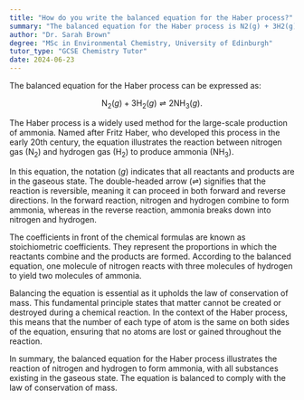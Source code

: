 ```yaml
---
title: "How do you write the balanced equation for the Haber process?"
summary: "The balanced equation for the Haber process is N2(g) + 3H2(g) ⇌ 2NH3(g)."
author: "Dr. Sarah Brown"
degree: "MSc in Environmental Chemistry, University of Edinburgh"
tutor_type: "GCSE Chemistry Tutor"
date: 2024-06-23
---
```


The balanced equation for the Haber process can be expressed as:

$$
\text{N}_2(g) + 3\text{H}_2(g) \rightleftharpoons 2\text{NH}_3(g).
$$

The Haber process is a widely used method for the large-scale production of ammonia. Named after Fritz Haber, who developed this process in the early 20th century, the equation illustrates the reaction between nitrogen gas ($\text{N}_2$) and hydrogen gas ($\text{H}_2$) to produce ammonia ($\text{NH}_3$).

In this equation, the notation $(g)$ indicates that all reactants and products are in the gaseous state. The double-headed arrow ($\rightleftharpoons$) signifies that the reaction is reversible, meaning it can proceed in both forward and reverse directions. In the forward reaction, nitrogen and hydrogen combine to form ammonia, whereas in the reverse reaction, ammonia breaks down into nitrogen and hydrogen.

The coefficients in front of the chemical formulas are known as stoichiometric coefficients. They represent the proportions in which the reactants combine and the products are formed. According to the balanced equation, one molecule of nitrogen reacts with three molecules of hydrogen to yield two molecules of ammonia.

Balancing the equation is essential as it upholds the law of conservation of mass. This fundamental principle states that matter cannot be created or destroyed during a chemical reaction. In the context of the Haber process, this means that the number of each type of atom is the same on both sides of the equation, ensuring that no atoms are lost or gained throughout the reaction.

In summary, the balanced equation for the Haber process illustrates the reaction of nitrogen and hydrogen to form ammonia, with all substances existing in the gaseous state. The equation is balanced to comply with the law of conservation of mass.
    
